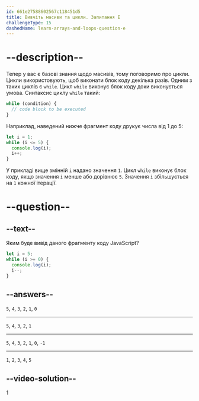 ```yaml
---
id: 661e27588602567c118451d5
title: Вивчіть масиви та цикли. Запитання E
challengeType: 15
dashedName: learn-arrays-and-loops-question-e
---
```


# --description--

Тепер у вас є базові знання щодо масивів, тому поговоримо про цикли. Цикли використовують, щоб виконати блок коду декілька разів. Одним з таких циклів є `while`. Цикл `while` виконує блок коду доки виконується умова. Синтаксис циклу `while` такий:

```javascript
while (condition) {
  // code block to be executed
}
```

Наприклад, наведений нижче фрагмент коду друкує числа від 1 до 5:

```javascript
let i = 1;
while (i <= 5) {
  console.log(i);
  i++;
}
```

У прикладі вище змінній `i` надано значення `1`. Цикл `while` виконує блок коду, якщо значення `i` менше або дорівнює `5`. Значення `i` збільшується на `1` кожної ітерації.

# --question--

## --text--

Яким буде вивід даного фрагменту коду JavaScript?

```javascript
let i = 5;
while (i >= 0) {
  console.log(i);
  i--;
}
```


## --answers--

`5`, `4`, `3`, `2`, `1`, `0`

---

`5`, `4`, `3`, `2`, `1`

---

`5`, `4`, `3`, `2`, `1`, `0`, `-1`

---

`1`, `2`, `3`, `4`, `5`

## --video-solution--

1
